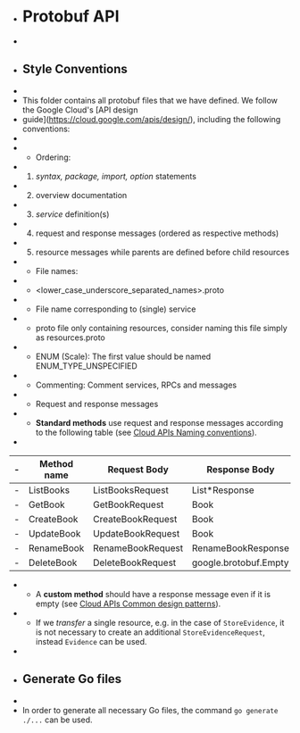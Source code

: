 - # Protobuf API
- 
- ## Style Conventions
- 
- This folder contains all protobuf files that we have defined. We follow the Google Cloud's [API design
- guide](https://cloud.google.com/apis/design/), including the following conventions:
- 
- * Ordering:
-   1. _syntax, package, import, option_ statements
-   2. overview documentation
-   3. _service_ definition(s)
-   4. request and response messages (ordered as respective methods)
-   5. resource messages while parents are defined before child resources
- * File names: 
-   * <lower_case_underscore_separated_names>.proto
-   * File name corresponding to (single) service
- * proto file only containing resources, consider naming this file simply as resources.proto
- * ENUM (Scale): The first value should be named ENUM_TYPE_UNSPECIFIED
- * Commenting: Comment services, RPCs and messages
- * Request and response messages
-   * **Standard methods** use request and response messages according to the following table (see [Cloud APIs Naming conventions](https://cloud.google.com/apis/design/naming_convention#method_names)). 
- 
| -   | Method name | Request Body      | Response Body         |
| --- | ----------- | ----------------- | --------------------- |
| -   | ListBooks   | ListBooksRequest  | List*Response         |
| -   | GetBook     | GetBookRequest    | Book                  |
| -   | CreateBook  | CreateBookRequest | Book                  |
| -   | UpdateBook  | UpdateBookRequest | Book                  |
| -   | RenameBook  | RenameBookRequest | RenameBookResponse    |
| -   | DeleteBook  | DeleteBookRequest | google.brotobuf.Empty |
-   * A **custom method** should have a response message even if it is empty (see [Cloud APIs Common design patterns](https://cloud.google.com/apis/design/design_patterns#empty_responses)).
-   * If we *transfer* a single resource, e.g. in the case of `StoreEvidence`, it is not necessary to create an additional `StoreEvidenceRequest`, instead `Evidence` can be used.
- 
- ## Generate Go files
- 
- In order to generate all necessary Go files, the command `go generate ./...` can be used.
